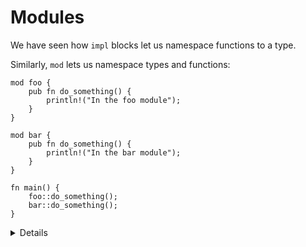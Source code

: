 # Modules

We have seen how `impl` blocks let us namespace functions to a type.

Similarly, `mod` lets us namespace types and functions:

```rust,editable
mod foo {
    pub fn do_something() {
        println!("In the foo module");
    }
}

mod bar {
    pub fn do_something() {
        println!("In the bar module");
    }
}

fn main() {
    foo::do_something();
    bar::do_something();
}
```

<details>

* Packages provide functionality and include a `Cargo.toml` file that describes how to build a bundle of 1+ crates.
* Crates are a tree of modules, where a binary crate creates an executable and a library crate compiles to a library.
* Modules define organization, scope, and is the focus of this section.

</details>
